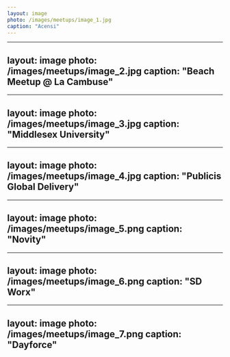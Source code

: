 ```yaml
---
layout: image
photo: /images/meetups/image_1.jpg
caption: "Acensi"
---
```


---
layout: image
photo: /images/meetups/image_2.jpg
caption: "Beach Meetup @ La Cambuse"
---

---
layout: image
photo: /images/meetups/image_3.jpg
caption: "Middlesex University"
---

---
layout: image
photo: /images/meetups/image_4.jpg
caption: "Publicis Global Delivery"
---

---
layout: image
photo: /images/meetups/image_5.png
caption: "Novity"
---

---
layout: image
photo: /images/meetups/image_6.png
caption: "SD Worx"
---

---
layout: image
photo: /images/meetups/image_7.png
caption: "Dayforce"
---